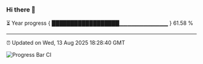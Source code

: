 ### Hi there 👋

⏳ Year progress { ██████████████████▁▁▁▁▁▁▁▁▁▁▁▁ } 61.58 %

---

⏰ Updated on Wed, 13 Aug 2025 18:28:40 GMT

![Progress Bar CI](https://github.com/liununu/liununu/workflows/Progress%20Bar%20CI/badge.svg)
